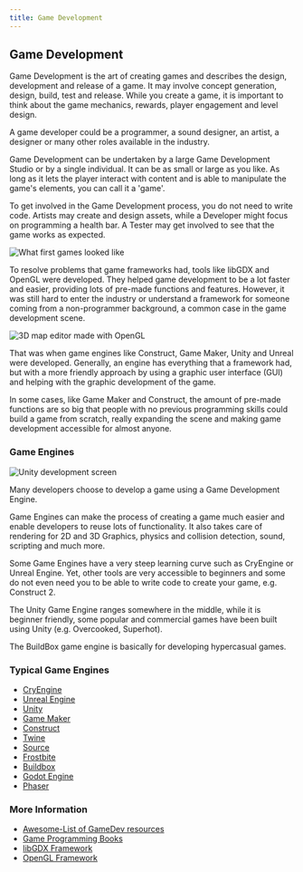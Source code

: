 ```yaml
---
title: Game Development
---
```


## Game Development

Game Development is the art of creating games and describes the design, development and release of a game. It may involve concept generation, design, build, test and release. While you create a game, it is important to think about the game mechanics, rewards, player engagement and level design.

A game developer could be a programmer, a sound designer, an artist, a designer or many other roles available in the industry.

Game Development can be undertaken by a large Game Development Studio or by a single individual. It can be as small or large as you like. As long as it lets the player interact with content and is able to manipulate the game's elements, you can call it a 'game'.

To get involved in the Game Development process, you do not need to write code. Artists may create and design assets, while a Developer might focus on programming a health bar. A Tester may get involved to see that the game works as expected.

![What first games looked like](https://i.ytimg.com/vi/ePc12V6F0ws/maxresdefault.jpg "What first games looked like")

To resolve problems that game frameworks had, tools like libGDX and OpenGL were developed. They helped game development to be a lot faster and easier, providing lots of pre-made functions and features. However, it was still hard to enter the industry or understand a framework for someone coming from a non-programmer background, a common case in the game development scene.

![3D map editor made with OpenGL](https://i.ytimg.com/vi/E0laTeycpB4/maxresdefault.jpg "3D map editor made with OpenGL")

That was when game engines like Construct, Game Maker, Unity and Unreal were developed. Generally, an engine has everything that a framework had, but with a more friendly approach by using a graphic user interface (GUI) and helping with the graphic development of the game.

In some cases, like Game Maker and Construct, the amount of pre-made functions are so big that people with no previous programming skills could build a game from scratch, really expanding the scene and making game development accessible for almost anyone.

### Game Engines

![Unity development screen](http://paulbourke.net/stereographics/Unitystereo/textureplanes.jpg "Unity development screen")

Many developers choose to develop a game using a Game Development Engine.

Game Engines can make the process of creating a game much easier and enable developers to reuse lots of functionality. It also takes care of rendering for 2D and 3D Graphics, physics and collision detection, sound, scripting and much more.

Some Game Engines have a very steep learning curve such as CryEngine or Unreal Engine. Yet, other tools are very accessible to beginners and some do not even need you to be able to write code to create your game, e.g. Construct 2.

The Unity Game Engine ranges somewhere in the middle, while it is beginner friendly, some popular and commercial games have been built using Unity (e.g. Overcooked, Superhot).

The BuildBox game engine is basically for developing hypercasual games.

### Typical Game Engines

- [CryEngine](https://www.cryengine.com/)
- [Unreal Engine](https://www.unrealengine.com/en-US/what-is-unreal-engine-4)
- [Unity](https://unity3d.com/)
- [Game Maker](https://www.yoyogames.com/gamemaker)
- [Construct](https://www.scirra.com/)
- [Twine](http://twinery.org/)
- [Source](https://developer.valvesoftware.com/wiki/SDK_Docs)
- [Frostbite](https://www.ea.com/frostbite)
- [Buildbox](https://www.buildbox.com/)
- [Godot Engine](https://godotengine.org/)
- [Phaser](https://phaser.io)

### More Information

* [Awesome-List of GameDev resources](https://github.com/Kavex/GameDev-Resources)
* [Game Programming Books](http://www.fromdev.com/2013/07/game-development-books.html)
* [libGDX Framework](https://libgdx.badlogicgames.com/)
* [OpenGL Framework](https://www.opengl.org/)

